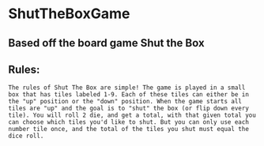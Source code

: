 # ShutTheBoxGame
## Based off the board game Shut the Box


## Rules:
    The rules of Shut The Box are simple! The game is played in a small box that has tiles labeled 1-9. Each of these tiles can either be in the "up" position or the "down" position. When the game starts all tiles are "up" and the goal is to "shut" the box (or flip down every tile). You will roll 2 die, and get a total, with that given total you can choose which tiles you'd like to shut. But you can only use each number tile once, and the total of the tiles you shut must equal the dice roll.